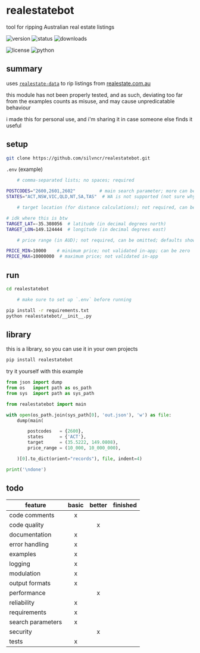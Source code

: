 # realestatebot

tool for ripping Australian real estate listings

![version](https://img.shields.io/pypi/v/realestatebot)
![status](https://img.shields.io/github/actions/workflow/status/silvncr/realestatebot/python-publish.yml)
![downloads](https://img.shields.io/pypi/dm/realestatebot)

![license](https://img.shields.io/github/license/silvncr/realestatebot)
![python](https://img.shields.io/pypi/pyversions/realestatebot)

## summary

uses [`realestate-data`](https://github.com/storerjeremy/realestate-data) to rip listings from [realestate.com.au](https://realestate.com.au)

this module has not been properly tested, and as such, deviating too far from the examples counts as misuse, and may cause unpredicatable behaviour

i made this for personal use, and i'm sharing it in case someone else finds it useful

## setup

```sh
git clone https://github.com/silvncr/realestatebot.git
```

`.env` (example)

```sh
    # comma-separated lists; no spaces; required

POSTCODES="2600,2601,2602"         # main search parameter; more can be added
STATES="ACT,NSW,VIC,QLD,NT,SA,TAS"  # WA is not supported (not sure why)

    # target location (for distance calculations); not required, can be omitted

# idk where this is btw
TARGET_LAT=-35.308056  # latitude (in decimal degrees north)
TARGET_LON=149.124444  # longitude (in decimal degrees east)

    # price range (in AUD); not required, can be omitted; defaults shown below

PRICE_MIN=10000    # minimum price; not validated in-app; can be zero
PRICE_MAX=10000000  # maximum price; not validated in-app
```

## run

```sh
cd realestatebot

    # make sure to set up `.env` before running

pip install -r requirements.txt
python realestatebot/__init__.py
```

## library

this is a library, so you can use it in your own projects

```sh
pip install realestatebot
```

try it yourself with this example

```python
from json import dump
from os   import path as os_path
from sys  import path as sys_path

from realestatebot import main

with open(os_path.join(sys_path[0], 'out.json'), 'w') as file:
    dump(main(

        postcodes   = {2600},
        states      = {'ACT'},
        target      = (35.5222, 149.0808),
        price_range = (10_000, 10_000_000),

    )[0].to_dict(orient="records"), file, indent=4)

print('\ndone')
```

## todo

| feature           | basic | better | finished |
| ----------------- | :---: | :----: | :------: |
| code comments     |   x   |        |          |
| code quality      |       |   x    |          |
| documentation     |   x   |        |          |
| error handling    |   x   |        |          |
| examples          |   x   |        |          |
| logging           |   x   |        |          |
| modulation        |   x   |        |          |
| output formats    |   x   |        |          |
| performance       |       |   x    |          |
| reliability       |   x   |        |          |
| requirements      |   x   |        |          |
| search parameters |   x   |        |          |
| security          |       |   x    |          |
| tests             |   x   |        |          |
